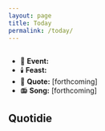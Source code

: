 ```yaml
---
layout: page
title: Today
permalink: /today/
---
```


<h2><span id="formattedDate"></span></h2>
<ul>
<li>📆 <strong>Event:</strong> <span id="dailyEvent"></span></li>
<li>🕯️ <strong>Feast:</strong> <span id="feastDay"></span></li>
<li>📝 <strong>Quote:</strong> [forthcoming]</li>
<li>📻 <strong>Song:</strong> [forthcoming]</li>
</ul>

<h2>Quotidie</h2>
<div id="debug"></div>
<ul id="quotidie" style="list-style:none">
  <!-- Daily tasks will be inserted here -->
</ul>

<script>
console.log('Script starting');
document.getElementById('debug').innerText = 'Debug: Script executed';

function displayDailyInfo() {
  console.log('displayDailyInfo function called');
  
  const now = new Date();
  const options = { weekday: 'long', year: 'numeric', month: 'long', day: 'numeric', timeZone: 'America/Los_Angeles' };
  const formattedDate = now.toLocaleDateString('en-US', options);
  
  document.getElementById('formattedDate').textContent = formattedDate;
  document.getElementById('quotidie').innerHTML = '<li>Test task</li>';
}

displayDailyInfo();
console.log('Script finished');
</script>